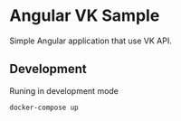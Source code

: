 # Angular VK Sample

Simple Angular application that use VK API.

## Development

Runing in development mode
```
docker-compose up
```